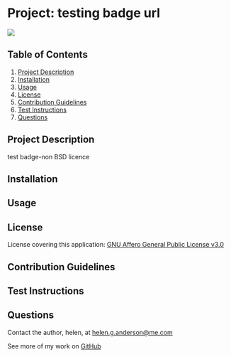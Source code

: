 # Project: testing badge url


[![](https://img.shields.io/badge/License-GNU%20Affero%20General%20Public%20License%20v3.0-brightgreen)](https://opensource.org/licenses/AGPL-3.0)


## Table of Contents
1. [Project Description](#project-description)
2. [Installation](#installation)
3. [Usage](#usage)
4. [License](#license)
5. [Contribution Guidelines](#contribution-guidelines)
6. [Test Instructions](#test-instructions)
7. [Questions](#questions)

## Project Description 
test badge-non BSD licence

## Installation


## Usage


## License
License covering this application: [GNU Affero General Public License v3.0](https://opensource.org/licenses/AGPL-3.0)

## Contribution Guidelines

  
## Test Instructions


## Questions 
Contact the author, helen, at helen.g.anderson@me.com

See more of my work on [GitHub](https://github.com/grace-a)

  